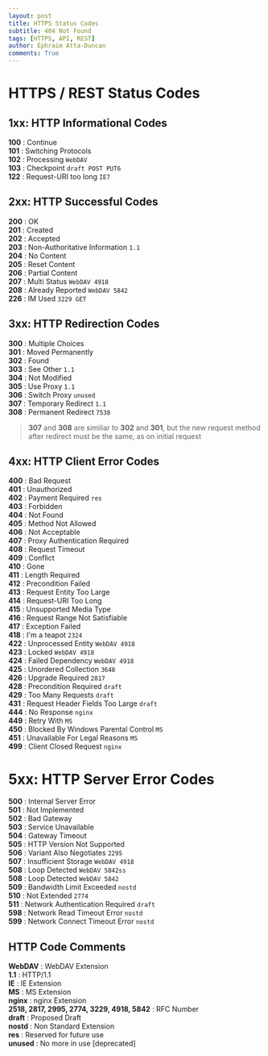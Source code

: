 ```yaml
---
layout: post
title: HTTPS Status Codes
subtitle: 404 Not Found
tags: [HTTPS, API, REST]
author: Ephraim Atta-Duncan
comments: True
---
```


# HTTPS / REST Status Codes

## 1xx: HTTP Informational Codes

**100** : Continue<br>
**101** : Switching Protocols<br>
**102** : Processing `WebDAV`<br>
**103** : Checkpoint `draft POST PUT6`<br>
**122** : Request-URI too long `IE7`<br>

## 2xx: HTTP Successful Codes

**200** : OK<br>
**201** : Created<br>
**202** : Accepted<br>
**203** : Non-Authoritative Information `1.1`<br>
**204** : No Content<br>
**205** : Reset Content<br>
**206** : Partial Content<br>
**207** : Multi Status `WebDAV 4918`<br>
**208** : Already Reported `WebDAV 5842`<br>
**226** : IM Used `3229 GET`

## 3xx: HTTP Redirection Codes

**300** : Multiple Choices<br>
**301** : Moved Permanently<br>
**302** : Found<br>
**303** : See Other `1.1`<br>
**304** : Not Modified <br>
**305** : Use Proxy `1.1`<br>
**306** : Switch Proxy `unused`<br>
**307** : Temporary Redirect `1.1`<br>
**308** : Permanent Redirect `7538`<br>

> **307** and **308** are similiar to **302** and **301**, but the new request method after redirect must be the same, as on initial request

## 4xx: HTTP Client Error Codes

**400** : Bad Request <br>
**401** : Unauthorized <br>
**402** : Payment Required `res` <br>
**403** : Forbidden <br>
**404** : Not Found <br>
**405** : Method Not Allowed <br>
**406** : Not Acceptable <br>
**407** : Proxy Authentication Required <br>
**408** : Request Timeout <br>
**409** : Conflict <br>
**410** : Gone <br>
**411** : Length Required <br>
**412** : Precondition Failed <br>
**413** : Request Entity Too Large <br>
**414** : Request-URI Too Long <br>
**415** : Unsupported Media Type <br>
**416** : Request Range Not Satisfiable <br>
**417** : Exception Failed <br>
**418** : I'm a teapot `2324` <br>
**422** : Unprocessed Entity `WebDAV 4918` <br>
**423** : Locked `WebDAV 4918` <br>
**424** : Failed Dependency `WebDAV 4918` <br>
**425** : Unordered Collection `3648` <br>
**426** : Upgrade Required `2817` <br>
**428** : Precondition Required `draft` <br>
**429** : Too Many Requests `draft` <br>
**431** : Request Header Fields Too Large `draft` <br>
**444** : No Response `nginx` <br>
**449** : Retry With `MS` <br>
**450** : Blocked By Windows Parental Control `MS` <br>
**451** : Unavailable For Legal Reasons `MS` <br>
**499** : Client Closed Request `nginx` <br>

# 5xx: HTTP Server Error Codes

**500** : Internal Server Error <br>
**501** : Not Implemented <br>
**502** : Bad Gateway <br>
**503** : Service Unavailable <br>
**504** : Gateway Timeout <br>
**505** : HTTP Version Not Supported<br>
**506** : Variant Also Negotiates `2295`<br>
**507** : Insufficient Storage `WebDAV 4918`<br>
**508** : Loop Detected `WebDAV 5842ss`<br>
**508** : Loop Detected `WebDAV 5842`<br>
**509** : Bandwidth Limit Exceeded `nostd`<br>
**510** : Not Extended `2774`<br>
**511** : Network Authentication Required `draft`<br>
**598** : Network Read Timeout Error `nostd`<br>
**599** : Network Connect Timeout Error `nostd`<br>

## HTTP Code Comments

**WebDAV** : WebDAV Extension <br>
**1.1** : HTTP/1.1 <br>
**IE** : IE Extension <br>
**MS** : MS Extension <br>
**nginx** : nginx Extension <br>
**2518, 2817, 2995, 2774, 3229, 4918, 5842** : RFC Number <br>
**draft** : Proposed Draft <br>
**nostd** : Non Standard Extension <br>
**res** : Reserved for future use <br>
**unused** : No more in use [deprecated]<br>
